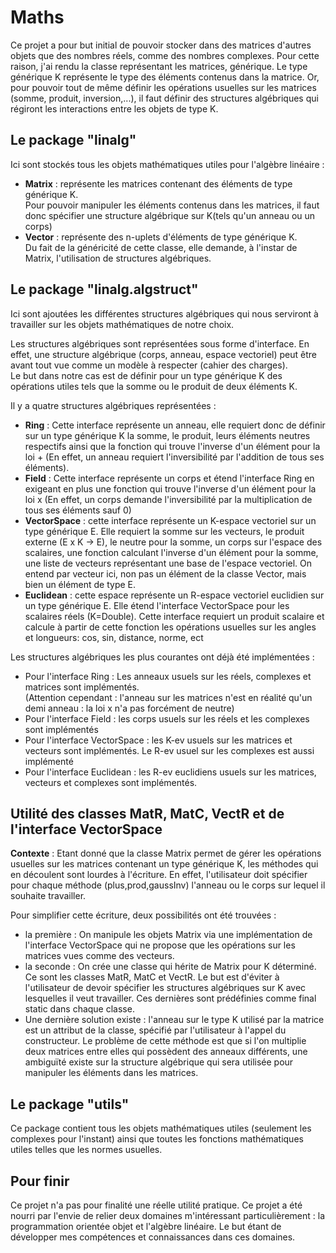 # Maths

Ce projet a pour but initial de pouvoir stocker dans des matrices d'autres objets que des nombres réels, comme des nombres complexes. Pour cette raison, j'ai rendu la classe représentant les matrices, générique. Le type générique K représente le type des éléments contenus dans la matrice. 
Or, pour pouvoir tout de même définir les opérations usuelles sur les matrices (somme, produit, inversion,...), il faut définir des structures algébriques qui régiront les interactions entre les objets de type K.


## Le package "linalg"

Ici sont stockés tous les objets mathématiques utiles pour l'algèbre linéaire : 
 - <strong>Matrix</strong> : représente les matrices contenant des éléments de type générique K. <br>
  Pour pouvoir manipuler les éléments contenus dans les matrices, il faut donc spécifier une structure algébrique sur K(tels qu'un anneau ou un corps)
 - <strong>Vector</strong> : représente des n-uplets d'éléments de type générique K. <br>
 Du fait de la généricité de cette classe, elle demande, à l'instar de Matrix, l'utilisation de structures algébriques.
 

## Le package "linalg.algstruct"

Ici sont ajoutées les différentes structures algébriques qui nous serviront à travailler sur les objets mathématiques de notre choix.

Les structures algébriques sont représentées sous forme d'interface. En effet, une structure algébrique (corps, anneau, espace vectoriel) peut être avant tout vue comme un modèle à respecter (cahier des charges).<br>
Le but dans notre cas est de définir pour un type générique K des opérations utiles tels que la somme ou le produit de deux éléments K.

Il y a quatre structures algébriques représentées : 
<ul>
 <li> <strong>Ring</strong> : Cette interface représente un anneau, elle requiert donc de définir sur un type générique K la somme, le produit, leurs éléments neutres respectifs ainsi que la fonction qui trouve l'inverse d'un élément pour la loi + (En effet, un anneau requiert l'inversibilité par l'addition de tous ses éléments).
 <li> <strong>Field</strong> : Cette interface représente un corps et étend l'interface Ring en exigeant en plus une fonction qui trouve l'inverse d'un élément pour la loi x (En effet, un corps demande l'inversibilité par la multiplication de tous ses éléments sauf 0)
 <li> <strong>VectorSpace</strong> : cette interface représente un K-espace vectoriel sur un type générique E. Elle requiert la somme sur les vecteurs, le produit externe (E x K -> E), le neutre pour la somme, un corps sur l'espace des scalaires, une fonction calculant l'inverse d'un élément pour la somme, une liste de vecteurs représentant une base de l'espace vectoriel. On entend par vecteur ici, non pas un élément de la classe Vector, mais bien un élément de type E.
 <li> <strong>Euclidean</strong> : cette espace représente un R-espace vectoriel euclidien sur un type générique E. Elle étend l'interface VectorSpace pour les scalaires réels (K=Double). Cette interface requiert un produit scalaire et calcule à partir de cette fonction les opérations usuelles sur les angles et longueurs: cos, sin, distance, norme, ect
</ul>
 
Les structures algébriques les plus courantes ont déjà été implémentées :
<ul>
<li> Pour l'interface Ring : Les anneaux usuels sur les réels, complexes et matrices sont implémentés.<br>(Attention cependant : l'anneau sur les matrices n'est en réalité qu'un demi anneau : la loi x n'a pas forcément de neutre)
<li> Pour l'interface Field : les corps usuels sur les réels et les complexes sont implémentés
<li> Pour l'interface VectorSpace : les K-ev usuels sur les matrices et vecteurs sont implémentés. Le R-ev usuel sur les complexes est aussi implémenté
<li> Pour l'interface Euclidean : les R-ev euclidiens usuels sur les matrices, vecteurs et complexes sont implémentés.
</ul>

## Utilité des classes MatR, MatC, VectR et de l'interface VectorSpace

**Contexte** : Etant donné que la classe Matrix permet de gérer les opérations usuelles sur les matrices contenant un type générique K, les méthodes qui en découlent sont lourdes à l'écriture. En effet, l'utilisateur doit spécifier pour chaque méthode (plus,prod,gaussInv) l'anneau ou le corps sur lequel il souhaite travailler.

Pour simplifier cette écriture, deux possibilités ont été trouvées :
 - la première : On manipule les objets Matrix via une implémentation de l'interface VectorSpace qui ne propose que les opérations sur les matrices vues comme des vecteurs. 
 - la seconde : On crée une classe qui hérite de Matrix pour K déterminé. Ce sont les classes MatR, MatC et VectR. Le but est d'éviter à l'utilisateur de devoir spécifier les structures algébriques sur K avec lesquelles il veut travailler. Ces dernières sont prédéfinies comme final static dans chaque classe.
 - Une dernière solution existe : l'anneau sur le type K utilisé par la matrice est un attribut de la classe, spécifié par l'utilisateur à l'appel du constructeur. Le problème de cette méthode est que si l'on multiplie deux matrices entre elles qui possèdent des anneaux différents, une ambiguïté existe sur la structure algébrique qui sera utilisée pour manipuler les éléments dans les matrices.

## Le package "utils"

Ce package contient tous les objets mathématiques utiles (seulement les complexes pour l'instant) ainsi que toutes les fonctions mathématiques utiles telles que les normes usuelles. 

## Pour finir

Ce projet n'a pas pour finalité une réelle utilité pratique. Ce projet a été nourri par l'envie de relier deux domaines m'intéressant particulièrement : la programmation orientée objet et l'algèbre linéaire. Le but étant de développer mes compétences et connaissances dans ces domaines.

